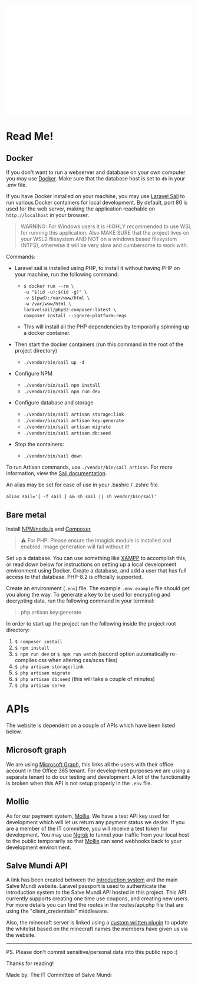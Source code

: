 
![alt text](/public/images/logo_old.svg)

# Read Me!

## Docker

If you don't want to run a webserver and database on your own computer you may use [Docker](https://docs.docker.com/get-docker/). Make sure that the database host is set to `db` in your .env file.

If you have Docker installed on your machine, you may use [Laravel Sail](https://laravel.com/docs/10.x/sail) to run various Docker containers for local
development. By default, port 80 is used for the web server, making the application reachable on `http://localhost` in your browser.

> WARNING: For Windows users it is HIGHLY recommended to use WSL for running this application. Also MAKE SURE that the project lives on your WSL2 filesystem AND NOT on a windows based filesystem (NTFS), otherwise it will be very slow and cumbersome to work with.

Commands:
- Laravel sail is installed using PHP, to install it without having PHP on your machine, run the following command:
  - ```
    $ docker run --rm \
    -u "$(id -u):$(id -g)" \
    -v $(pwd):/var/www/html \
    -w /var/www/html \
    laravelsail/php82-composer:latest \
    composer install --ignore-platform-reqs
    ```
  - This will install all the PHP dependencies by temporarily spinning up a docker container.


- Then start the docker containers (run this command in the root of the project directory)
  - `./vendor/bin/sail up -d`

- Configure NPM
  - `./vendor/bin/sail npm install`
  - `./vendor/bin/sail npm run dev`

- Configure database and storage
  - `./vendor/bin/sail artisan storage:link`
  - `./vendor/bin/sail artisan key:generate`
  - `./vendor/bin/sail artisan migrate`
  - `./vendor/bin/sail artisan db:seed`

- Stop the containers:
  - `./vendor/bin/sail down`

To run Artisan commands, use `./vendor/bin/sail artisan`. For more information, view
the [Sail documentation](https://laravel.com/docs/8.x/sail#executing-sail-commands).

An alias may be set for ease of use in  your .bashrc / .zshrc file.

`alias sail='[ -f sail ] && sh sail || sh vendor/bin/sail'`

## Bare metal

Install [NPM/node.js](https://nodejs.org/en/) and [Composer](https://getcomposer.org/download/)

> ⚠ For PHP: Please ensure the imagick module is installed and enabled. Image generation will fail without it!

Set up a database. You can use something like [XAMPP](https://www.apachefriends.org/index.html) to accomplish this, or read down below for
instructions on setting up a local development environment using Docker. Create a database, and add a user that has full access to that database.
PHP-8.2 is officially supported.

Create an environment (`.env`) file. The example `.env.example` file should get you along the way. To generate a key to be used for encrypting and
decrypting data, run the following command in your terminal:
> php artisan key:generate

In order to start up the project run the following inside the project root directory:

1. `$ composer install`
2. `$ npm install`
3. `$ npm run dev` or `$ npm run watch` (second option automatically re-compiles css when altering css/scss files)
4. `$ php artisan storage:link`
5. `$ php artisan migrate`
6. `$ php artisan db:seed` (this will take a couple of minutes)
7. `$ php artisan serve`

# APIs

The website is dependent on a couple of APIs which have been listed below.

## Microsoft graph

We are using [Microsoft Graph](https://docs.microsoft.com/en-us/graph/), this links all the users with their office account in the Office 365 tenant. For development purposes we are using a separate tenant to do our testing and development. A lot of the functionality is broken when this API is not setup properly in the `.env` file.

## Mollie

As for our payment system, [Mollie](https://mollie.com). We have a test API key used for development which will let us return any payment status we desire. If you are a member of the IT committee, you will receive a test token for development. You may use [Ngrok](https://ngrok.com/) to tunnel your traffic from your local host to the public temporarily so that [Mollie](https://mollie.com) can send webhooks back to your development environment.

## Salve Mundi API

A link has been created between the [introduction system](https://github.com/salvemundi/intro-application) and the main Salve Mundi website. Laravel passport is used to authenticate the introduction system to the Salve Mundi API hosted in this project. This API currently supports creating one time use coupons, and creating new users. For more details you can find the routes in the routes/api.php file that are using the "client_credentials" middleware.

Also, the minecraft server is linked using a [custom written plugin](https://github.com/salvemundi/whitelist-plugin) to update the whitelist based on the minecraft names the members have given us via the website.

---

PS. Please don't commit sensitive/personal data into this public repo :)

Thanks for reading!

Made by: The IT Committee of Salve Mundi
